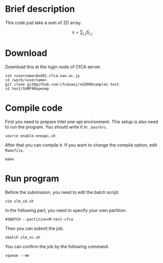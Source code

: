 # Brief description
This code just take a sum of 2D array.
```math
 s = \sum_{i,j} S_{i,j}
```
# Download
Download this at the login node of CfCA server.

	ssh <username>@xd01.cfca.nao.ac.jp
	cd /work/<username>
	git clone git@github.com:cfcanaoj/xd2000samples test
	cd test/SUMF90openmp


# Compile code
First you need to prepare Intel one-api environment. This setup is also need to run the program. You should write it in `.basrhrc`.
    
    source enable-oneapi.sh
    
 After that you can compile it. If you want to change the compile option, edit `Makefile`.
    
    make

 # Run program
 Before the submission, you need to edit the batch script.
    
    vim slm_xd.sh

In the following part, you need to specify your own partition.

    #SBATCH --partition=M-test-cfca

Then you can submit the job.

    sbatch slm_xc.sh
    
You can confirm the job by the following command.
    
    squeue --me
   
